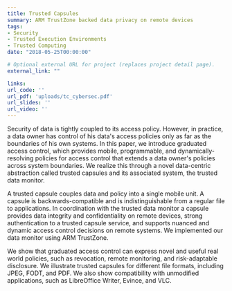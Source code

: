```yaml
---
title: Trusted Capsules
summary: ARM TrustZone backed data privacy on remote devices
tags:
- Security
- Trusted Execution Environments
- Trusted Computing
date: "2018-05-25T00:00:00"

# Optional external URL for project (replaces project detail page).
external_link: ""

links:
url_code: ''
url_pdf: 'uploads/tc_cybersec.pdf'
url_slides: ''
url_video: ''
---
```

Security of data is tightly coupled to its access policy. However, in practice, a data owner has control of his data's access policies only as far as the boundaries of his own systems. In this paper, we introduce graduated access control, which provides mobile, programmable, and dynamically-resolving policies for access control that extends a data owner's policies across system boundaries. We realize this through a novel data-centric abstraction called trusted capsules and its associated system, the trusted data monitor. 

A trusted capsule couples data and policy into a single mobile unit. A capsule is backwards-compatible and is indistinguishable from a regular file to applications. In coordination with the trusted data monitor a capsule provides data integrity and confidentiality on remote devices, strong authentication to a trusted capsule service, and supports nuanced and dynamic access control decisions on remote systems. We implemented our data monitor using ARM TrustZone. 

We show that graduated access control can express novel and useful real world policies, such as revocation, remote monitoring, and risk-adaptable disclosure. We illustrate trusted capsules for different file formats, including JPEG, FODT, and PDF. We also show compatibility with unmodified applications, such as LibreOffice Writer, Evince, and VLC.
